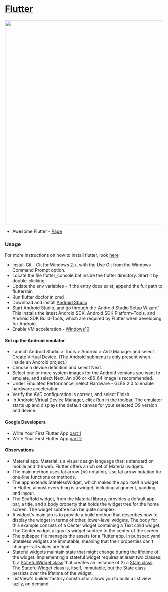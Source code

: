 # [Flutter](https://flutter.io/)

[<img src="https://user-images.githubusercontent.com/1295961/45949308-cbb2f680-bffb-11e8-8054-28c35ed6d132.png" align="center" width="650">](http://flutter.io)


* Awesome Flutter - [Page](https://github.com/Solido/awesome-flutter)

### Usage
For more instructions on how to install flutter, look [here](https://flutter.io/docs/get-started/install)

* Install Git - Git for Windows 2.x, with the Use Git from the Windows Command Prompt option.
* Locate the file flutter_console.bat inside the flutter directory. Start it by double-clicking.
* Update the env variables - If the entry does exist, append the full path to flutter\bin
* Run flutter doctor in cmd
* Download and install [Android Studio](https://developer.android.com/studio/)
* Start Android Studio, and go through the ‘Android Studio Setup Wizard’. This installs the latest Android SDK, Android SDK Platform-Tools, and Android SDK Build-Tools, which are required by Flutter when developing for Android.
* Enable VM acceleration - [Windows10](https://www.quora.com/How-do-I-enable-hardware-acceleration-in-Windows-10) 

#### Set up the Android emulator
* Launch Android Studio > Tools > Android > AVD Manager and select Create Virtual Device. (The Android submenu is only present when inside an Android project.)
* Choose a device definition and select Next.
* Select one or more system images for the Android versions you want to emulate, and select Next. An x86 or x86_64 image is recommended.
* Under Emulated Performance, select Hardware - GLES 2.0 to enable hardware acceleration.
* Verify the AVD configuration is correct, and select Finish.
* In Android Virtual Device Manager, click Run in the toolbar. The emulator starts up and displays the default canvas for your selected OS version and device.

#### Google Developers
* Write Your First Flutter App [part 1](https://codelabs.developers.google.com/codelabs/first-flutter-app-pt1/#0)
* Write Your First Flutter App [part 2](https://codelabs.developers.google.com/codelabs/first-flutter-app-pt2/#0)

#### Observations
* Material app. Material is a visual design language that is standard on mobile and the web. Flutter offers a rich set of Material widgets.
* The main method uses fat arrow (=>) notation, Use fat arrow notation for one-line functions or methods.
* The app extends StatelessWidget, which makes the app itself a widget. In Flutter, almost everything is a widget, including alignment, padding, and layout.
* The Scaffold widget, from the Material library, provides a default app bar, a title, and a body property that holds the widget tree for the home screen. The widget subtree can be quite complex.
* A widget's main job is to provide a build method that describes how to display the widget in terms of other, lower-level widgets.
The body for this example consists of a Center widget containing a Text child widget. The Center widget aligns its widget subtree to the center of the screen.
* The pubspec file manages the assets for a Flutter app. In pubspec.yaml
* Stateless widgets are immutable, meaning that their properties can't change—all values are final.
* Stateful widgets maintain state that might change during the lifetime of the widget. Implementing a stateful widget requires at least two classes: 1) a [StatefulWidget class](https://docs.flutter.io/flutter/widgets/StatefulWidget-class.html) that creates an instance of 2) a [State class](https://docs.flutter.io/flutter/widgets/State-class.html). The StatefulWidget class is, itself, immutable, but the State class persists over the lifetime of the widget.
* ListView's builder factory constructor allows you to build a list view lazily, on demand.
